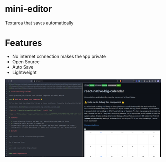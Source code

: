 # mini-editor

Textarea that saves automatically

# Features

- No internet connection makes the app private
- Open Source
- Auto Save
- Lightweight

![image](./assets/screenshot-1.png)
